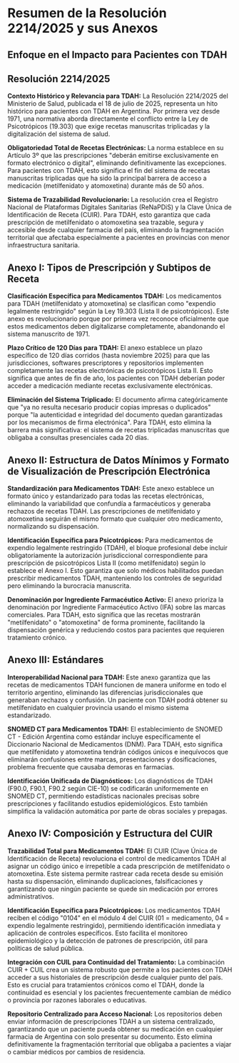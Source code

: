 # Resumen de la Resolución 2214/2025 y sus Anexos
## Enfoque en el Impacto para Pacientes con TDAH

## Resolución 2214/2025

**Contexto Histórico y Relevancia para TDAH:**
La Resolución 2214/2025 del Ministerio de Salud, publicada el 18 de julio de 2025, representa un hito histórico para pacientes con TDAH en Argentina. Por primera vez desde 1971, una normativa aborda directamente el conflicto entre la Ley de Psicotrópicos (19.303) que exige recetas manuscritas triplicadas y la digitalización del sistema de salud.

**Obligatoriedad Total de Recetas Electrónicas:**
La norma establece en su Artículo 3º que las prescripciones "deberán emitirse exclusivamente en formato electrónico o digital", eliminando definitivamente las excepciones. Para pacientes con TDAH, esto significa el fin del sistema de recetas manuscritas triplicadas que ha sido la principal barrera de acceso a medicación (metilfenidato y atomoxetina) durante más de 50 años.

**Sistema de Trazabilidad Revolucionario:**
La resolución crea el Registro Nacional de Plataformas Digitales Sanitarias (ReNaPDiS) y la Clave Única de Identificación de Receta (CUIR). Para TDAH, esto garantiza que cada prescripción de metilfenidato o atomoxetina sea trazable, segura y accesible desde cualquier farmacia del país, eliminando la fragmentación territorial que afectaba especialmente a pacientes en provincias con menor infraestructura sanitaria.

## Anexo I: Tipos de Prescripción y Subtipos de Receta

**Clasificación Específica para Medicamentos TDAH:**
Los medicamentos para TDAH (metilfenidato y atomoxetina) se clasifican como "expendio legalmente restringido" según la Ley 19.303 (Lista II de psicotrópicos). Este anexo es revolucionario porque por primera vez reconoce oficialmente que estos medicamentos deben digitalizarse completamente, abandonando el sistema manuscrito de 1971.

**Plazo Crítico de 120 Días para TDAH:**
El anexo establece un plazo específico de 120 días corridos (hasta noviembre 2025) para que las jurisdicciones, softwares prescriptores y repositorios implementen completamente las recetas electrónicas de psicotrópicos Lista II. Esto significa que antes de fin de año, los pacientes con TDAH deberían poder acceder a medicación mediante recetas exclusivamente electrónicas.

**Eliminación del Sistema Triplicado:**
El documento afirma categóricamente que "ya no resulta necesario producir copias impresas o duplicados" porque "la autenticidad e integridad del documento quedan garantizadas por los mecanismos de firma electrónica". Para TDAH, esto elimina la barrera más significativa: el sistema de recetas triplicadas manuscritas que obligaba a consultas presenciales cada 20 días.

## Anexo II: Estructura de Datos Mínimos y Formato de Visualización de Prescripción Electrónica

**Standardización para Medicamentos TDAH:**
Este anexo establece un formato único y estandarizado para todas las recetas electrónicas, eliminando la variabilidad que confundía a farmacéuticos y generaba rechazos de recetas TDAH. Las prescripciones de metilfenidato y atomoxetina seguirán el mismo formato que cualquier otro medicamento, normalizando su dispensación.

**Identificación Específica para Psicotrópicos:**
Para medicamentos de expendio legalmente restringido (TDAH), el bloque profesional debe incluir obligatoriamente la autorización jurisdiccional correspondiente para prescripción de psicotrópicos Lista II (como metilfenidato) según lo establece el Anexo I. Esto garantiza que solo médicos habilitados puedan prescribir medicamentos TDAH, manteniendo los controles de seguridad pero eliminando la burocracia manuscrita.

**Denominación por Ingrediente Farmacéutico Activo:**
El anexo prioriza la denominación por Ingrediente Farmacéutico Activo (IFA) sobre las marcas comerciales. Para TDAH, esto significa que las recetas mostrarán "metilfenidato" o "atomoxetina" de forma prominente, facilitando la dispensación genérica y reduciendo costos para pacientes que requieren tratamiento crónico.

## Anexo III: Estándares

**Interoperabilidad Nacional para TDAH:**
Este anexo garantiza que las recetas de medicamentos TDAH funcionen de manera uniforme en todo el territorio argentino, eliminando las diferencias jurisdiccionales que generaban rechazos y confusión. Un paciente con TDAH podrá obtener su metilfenidato en cualquier provincia usando el mismo sistema estandarizado.

**SNOMED CT para Medicamentos TDAH:**
El establecimiento de SNOMED CT - Edición Argentina como estándar incluye específicamente el Diccionario Nacional de Medicamentos (DNM). Para TDAH, esto significa que metilfenidato y atomoxetina tendrán códigos únicos e inequívocos que eliminarán confusiones entre marcas, presentaciones y dosificaciones, problema frecuente que causaba demoras en farmacias.

**Identificación Unificada de Diagnósticos:**
Los diagnósticos de TDAH (F90.0, F90.1, F90.2 según CIE-10) se codificarán uniformemente en SNOMED CT, permitiendo estadísticas nacionales precisas sobre prescripciones y facilitando estudios epidemiológicos. Esto también simplifica la validación automática por parte de obras sociales y prepagas.

## Anexo IV: Composición y Estructura del CUIR

**Trazabilidad Total para Medicamentos TDAH:**
El CUIR (Clave Única de Identificación de Receta) revoluciona el control de medicamentos TDAH al asignar un código único e irrepetible a cada prescripción de metilfenidato o atomoxetina. Este sistema permite rastrear cada receta desde su emisión hasta su dispensación, eliminando duplicaciones, falsificaciones y garantizando que ningún paciente se quede sin medicación por errores administrativos.

**Identificación Específica para Psicotrópicos:**
Los medicamentos TDAH reciben el código "0104" en el módulo 4 del CUIR (01 = medicamento, 04 = expendio legalmente restringido), permitiendo identificación inmediata y aplicación de controles específicos. Esto facilita el monitoreo epidemiológico y la detección de patrones de prescripción, útil para políticas de salud pública.

**Integración con CUIL para Continuidad del Tratamiento:**
La combinación CUIR + CUIL crea un sistema robusto que permite a los pacientes con TDAH acceder a sus historiales de prescripción desde cualquier punto del país. Esto es crucial para tratamientos crónicos como el TDAH, donde la continuidad es esencial y los pacientes frecuentemente cambian de médico o provincia por razones laborales o educativas.

**Repositorio Centralizado para Acceso Nacional:**
Los repositorios deben enviar información de prescripciones TDAH a un sistema centralizado, garantizando que un paciente pueda obtener su medicación en cualquier farmacia de Argentina con solo presentar su documento. Esto elimina definitivamente la fragmentación territorial que obligaba a pacientes a viajar o cambiar médicos por cambios de residencia.

